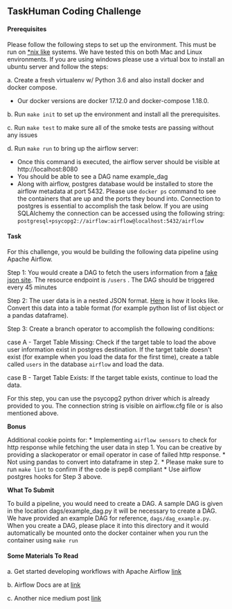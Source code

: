 ## TaskHuman Coding Challenge

#### Prerequisites
Please follow the following steps to set up the environment. This must be run on [*nix like](https://en.wikipedia.org/wiki/Unix-like) systems. We have tested this on both Mac and Linux environments. If you are using windows please use a virtual box to install an ubuntu server and follow the steps:

a. Create a fresh virtualenv w/ Python 3.6 and also install docker and docker compose.
-   Our docker versions are docker 17.12.0 and docker-compose 1.18.0.

b. Run `make init` to set up the environment and install all the prerequisites.

c. Run `make test` to make sure all of the smoke tests are passing without any issues

d. Run `make run` to bring up the airflow server:
* Once this command is executed, the airflow server should be visible at http://localhost:8080
* You should be able to see a DAG name example_dag
* Along with airflow, postgres database would be installed to store the airflow metadata at port 5432. Please use `docker ps` command to see the containers that are up and the ports they bound into. Connection to postgres is essential to accomplish the task below. If you are using SQLAlchemy the connection can be accessed using the following string: `postgresql+psycopg2://airflow:airflow@localhost:5432/airflow`


#### Task
For this challenge, you would be building the following data pipeline using Apache Airflow.

Step 1: You would create a DAG to fetch the users information from a [fake json site](https://jsonplaceholder.typicode.com/). The resource endpoint is `/users` . The DAG should be triggered every 45 minutes

Step 2: The user data is in a nested JSON format. [Here](https://jsonplaceholder.typicode.com/users) is how it looks like.  Convert this data into a table format (for example python list of list object or a pandas dataframe).

Step 3: Create a branch operator to accomplish the following conditions:

case A - Target Table Missing: Check if the target table to load the above user information exist in postgres destination. If the target table doesn't exist (for example when you load the data for the first time), create a table called `users` in the database `airflow` and load the data. 

case B - Target Table Exists: If the target table exists, continue to load the data.
 
 For this step, you can use the psycopg2 python driver which is already provided to you. The connection string is visible on airflow.cfg file or is also mentioned above.
 
**Bonus**

 Additional cookie points for:
	*  Implementing `airflow sensors` to check for http response while fetching the user data in step 1. You can be creative by providing a slackoperator or email operator in case of failed http response.
	* Not using pandas to convert into dataframe in step 2.
	* Please make sure to run `make lint` to confirm if the code is pep8 compliant
	* Use airflow postgres hooks for Step 3 above.

**What To Submit**

  
To build a pipeline, you would need to create a DAG. A sample DAG is given in the location dags/example_dag.py it will be necessary to create a DAG. We have provided an example DAG for reference,  `dags/dag_example.py`. 
When you create a DAG, please place it into this directory and it would automatically be mounted onto the docker container when you run the container using `make run`

#### Some Materials To Read

a. Get started developing workflows with Apache Airflow [link](http://michal.karzynski.pl/blog/2017/03/19/developing-workflows-with-apache-airflow/)

b. Airflow Docs are at [link](https://airflow.apache.org/)

c. Another nice medium post [link](https://medium.com/airbnb-engineering/airflow-a-workflow-management-platform-46318b977fd8)

